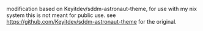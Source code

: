 modification based on Keyitdev/sddm-astronaut-theme, for use with my nix system 
this is not meant for public use. see https://github.com/Keyitdev/sddm-astronaut-theme for the original.
